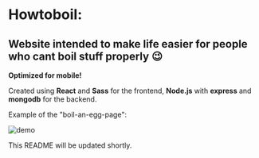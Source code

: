 # Howtoboil:

## Website intended to make life easier for people who cant boil stuff properly 😉

**Optimized for mobile!**

Created using **React** and **Sass** for the frontend, **Node.js** with **express** and **mongodb** for the backend.

Example of the "boil-an-egg-page":

![demo](https://user-images.githubusercontent.com/34421443/55618689-6bb1bf80-5797-11e9-8e65-ec9b025fbd4b.png)

This README will be updated shortly.
